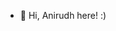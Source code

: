 - 👋 Hi, Anirudh here! :)
<!-- - 👀 I’m interested in ... -->
<!-- - 🌱 I’m currently learning... -->
<!-- - 💞️ I’m looking to collaborate on ... -->
<!-- - 📫 How to reach me ... -->

<!---
Andy1819/Andy1819 is a ✨ special ✨ repository because its `README.md` (this file) appears on your GitHub profile.
You can click the Preview link to take a look at your changes.
--->
